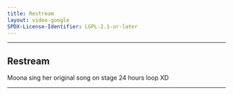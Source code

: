 ```yaml
---
title: Restream
layout: video-google
SPDX-License-Identifier: LGPL-2.1-or-later
---
```


---

##  Restream

<div class="container">
  <video-js id="my-video" class="vjs-fluid vjs-layout-medium" controls preload="auto" poster="/assets/images/moona-cool.jpg">
    <source src="https://mie.ayam.eu.org/stream/index.m3u8" type="application/x-mpegurl"/>
    <source src="https://xx58j-my.sharepoint.com/:v:/g/personal/akunanime_xx58j_onmicrosoft_com/EcoOTGxEuRdNri9pCvsNc90BynBTW07P4GyMycxry4BWvw?download=1" type="video/mp4"/>
  </video-js>
</div>
Moona sing her original song on stage 24 hours loop XD

---
